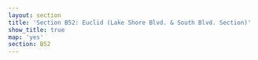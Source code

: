 ```yaml
---
layout: section
title: 'Section B52: Euclid (Lake Shore Blvd. & South Blvd. Section)'
show_title: true
map: 'yes'
section: B52
---
```

